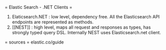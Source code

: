 = Elastic Search - .NET Clients =

1. Elaticsearch.NET : low level, dependency free. All the Elasticsearch API endpoints are represented as methods.
2. [[NEST]] : high level, maps all request and responses as types, has strongly typed query DSL. Internally NEST uses Elasticsearch.net client.


= sources =
elastic.co/guide
